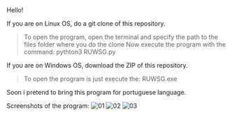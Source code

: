 Hello! 

If you are on Linux OS, do a git clone of this repository.
> To open the program, open the terminal and specify the path to the files folder where you do the clone
> Now execute the program with the command:
  > pythton3 RUWSG.py


If you are on Windows OS, download the ZIP of this repository.
> To open the program is just execute the:
  >  RUWSG.exe

Soon i pretend to bring this program for portuguese language.

Screenshots of the program:
![01](screenshots/screenshots1.png)
![02](screenshots/screenshots2.png)
![03](screenshots/screenshots3.png)
